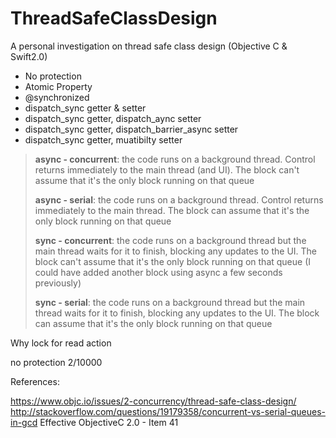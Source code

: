 # ThreadSafeClassDesign
A personal investigation on thread safe class design (Objective C &amp; Swift2.0)


- No protection
- Atomic Property
- @synchronized
- dispatch_sync  getter & setter
- dispatch_sync getter, dispatch_aync setter
- dispatch_sync getter, dispatch_barrier_async setter
- dispatch_sync getter, muatibilty setter

> **async - concurrent**: the code runs on a background thread. Control
> returns immediately to the main thread (and UI). The block can't
> assume that it's the only block running on that queue
> 
> **async - serial**: the code runs on a background thread. Control returns
> immediately to the main thread. The block can assume that it's the
> only block running on that queue
> 
> **sync - concurrent**: the code runs on a background thread but the main
> thread waits for it to finish, blocking any updates to the UI. The
> block can't assume that it's the only block running on that queue (I
> could have added another block using async a few seconds previously)
> 
> **sync - serial**: the code runs on a background thread but the main
> thread waits for it to finish, blocking any updates to the UI. The
> block can assume that it's the only block running on that queue


Why lock for read action

no protection 2/10000

References:

https://www.objc.io/issues/2-concurrency/thread-safe-class-design/
http://stackoverflow.com/questions/19179358/concurrent-vs-serial-queues-in-gcd
Effective ObjectiveC 2.0 - Item 41

